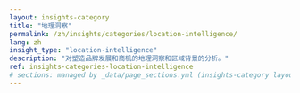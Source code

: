 ```yaml
---
layout: insights-category
title: "地理洞察"
permalink: /zh/insights/categories/location-intelligence/
lang: zh
insight_type: "location-intelligence"
description: "对塑造品牌发展和商机的地理洞察和区域背景的分析。"
ref: insights-categories-location-intelligence
# sections: managed by _data/page_sections.yml (insights-category layout)
---
```

